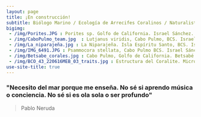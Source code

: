 ```yaml
---
layout: page
title: ¡En construcción!
subtitle: Biólogo Marino / Ecología de Arrecifes Coralinos / Naturalista
bigimg: 
 - /img/Porites.JPG : Porites sp. Golfo de California. Israel Sánchez. 
 - /img/CaboPulmo_team.jpg  : Lutjanus viridis, Cabo Pulmo, BCS. Israel Sánchez. 
 - /img/La_niparajeña.jpg : La Niparajeña. Isla Espíritu Santo, BCS. Israel Sánchez. 
 - /img/IMG_6491.JPG : Psammocora stellata, Cabo Pulmo BCS. Israel Sánchez. 
 - /img/Betsabe_corales.jpg : Cabo Pulmo, Golfo de California. Betsabé Luna
 - /img/BCO_43_220616MEB_03_traits.jpg : Estructura del Coralite. Microscópio Electrónico. Pedro González
use-site-title: true
---
```


### "Necesito del mar porque me enseña. No sé si aprendo música o conciencia. No sé si es ola sola o ser profundo"
 > Pablo Neruda
